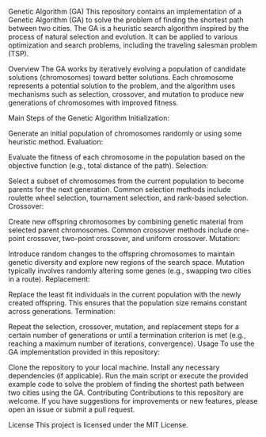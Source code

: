 Genetic Algorithm (GA)
This repository contains an implementation of a Genetic Algorithm (GA) to solve the problem of finding the shortest path between two cities. The GA is a heuristic search algorithm inspired by the process of natural selection and evolution. It can be applied to various optimization and search problems, including the traveling salesman problem (TSP).

Overview
The GA works by iteratively evolving a population of candidate solutions (chromosomes) toward better solutions. Each chromosome represents a potential solution to the problem, and the algorithm uses mechanisms such as selection, crossover, and mutation to produce new generations of chromosomes with improved fitness.

Main Steps of the Genetic Algorithm
Initialization:

Generate an initial population of chromosomes randomly or using some heuristic method.
Evaluation:

Evaluate the fitness of each chromosome in the population based on the objective function (e.g., total distance of the path).
Selection:

Select a subset of chromosomes from the current population to become parents for the next generation.
Common selection methods include roulette wheel selection, tournament selection, and rank-based selection.
Crossover:

Create new offspring chromosomes by combining genetic material from selected parent chromosomes.
Common crossover methods include one-point crossover, two-point crossover, and uniform crossover.
Mutation:

Introduce random changes to the offspring chromosomes to maintain genetic diversity and explore new regions of the search space.
Mutation typically involves randomly altering some genes (e.g., swapping two cities in a route).
Replacement:

Replace the least fit individuals in the current population with the newly created offspring.
This ensures that the population size remains constant across generations.
Termination:

Repeat the selection, crossover, mutation, and replacement steps for a certain number of generations or until a termination criterion is met (e.g., reaching a maximum number of iterations, convergence).
Usage
To use the GA implementation provided in this repository:

Clone the repository to your local machine.
Install any necessary dependencies (if applicable).
Run the main script or execute the provided example code to solve the problem of finding the shortest path between two cities using the GA.
Contributing
Contributions to this repository are welcome. If you have suggestions for improvements or new features, please open an issue or submit a pull request.

License
This project is licensed under the MIT License.
